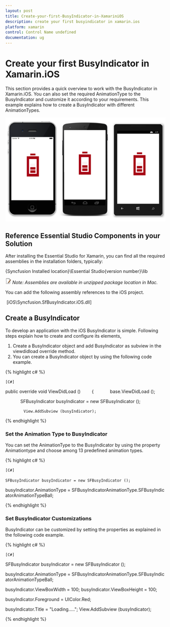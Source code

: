 ```yaml
---
layout: post
title: Create-your-first-BusyIndicator-in-XamariniOS
description: create your first busyindicator in xamarin.ios
platform: xamarin
control: Control Name undefined
documentation: ug
---
```


# Create your first BusyIndicator in Xamarin.iOS

This section provides a quick overview to work with the BusyIndicator in Xamarin.iOS. You can also set the required AnimationType to the BusyIndicator and customize it according to your requirements. This example explains how to create a BusyIndicator with different AnimationTypes.



![](Create-your-first-BusyIndicator-in-XamariniOS_images/Create-your-first-BusyIndicator-in-XamariniOS_img1.png)



## Reference Essential Studio Components in your Solution

After installing the Essential Studio for Xamarin, you can find all the required assemblies in the installation folders, typically:



{Syncfusion Installed location}\Essential Studio\{version number}\lib

 ![](Create-your-first-BusyIndicator-in-XamariniOS_images/Create-your-first-BusyIndicator-in-XamariniOS_img2.png)
_Note: Assemblies are available in unzipped package location in Mac._

You can add the following assembly references to the iOS project.

 [iOS\Syncfusion.SfBusyIndicator.iOS.dll]

## Create a BusyIndicator

To develop an application with the iOS BusyIndicator is simple. Following steps explain how to create and configure its elements,

1. Create a BusyIndicator object and add BusyIndicator as subview in the viewdidload override method.
2. You can create a BusyIndicator object by using the following code example.

{% highlight c# %}
 
    [C#]

   public override void ViewDidLoad ()
        {
            base.ViewDidLoad ();

            SFBusyIndicator busyIndicator = new SFBusyIndicator ();

            View.AddSubview (busyIndicator);

 {% endhighlight %}







### Set the Animation Type to BusyIndicator

You can set the AnimationType to the BusyIndicator by using the property Animationtype and choose among 13 predefined animation types. 

{% highlight c# %}
 
    [C#]

    SFBusyIndicator busyIndicator = new SFBusyIndicator ();

busyIndicator.AnimationType = SFBusyIndicatorAnimationType.SFBusyIndicatorAnimationTypeBall;

 {% endhighlight %}





### Set BusyIndicator Customizations

BusyIndicator can be customized by setting the properties as explained in the following code example.

{% highlight c# %}
 
    [C#]

  SFBusyIndicator busyIndicator = new SFBusyIndicator ();

busyIndicator.AnimationType = SFBusyIndicatorAnimationType.SFBusyIndicatorAnimationTypeBall;

busyIndicator.ViewBoxWidth = 100;
busyIndicator.ViewBoxHeight = 100;

busyIndicator.Foreground = UIColor.Red;

busyIndicator.Title = "Loading.....";
View.AddSubview (busyIndicator);

 {% endhighlight %}







